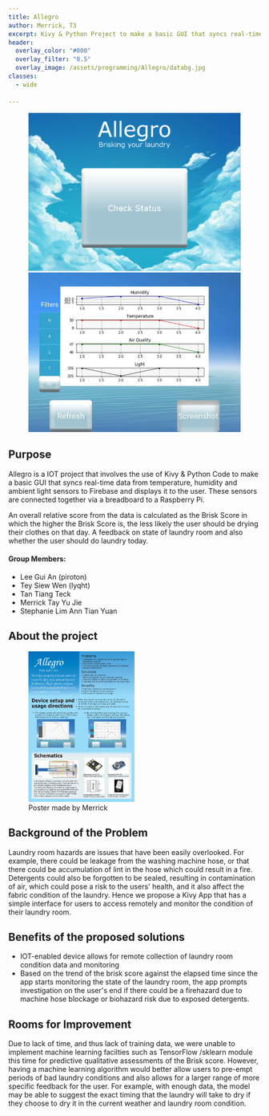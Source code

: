 ```yaml
---
title: Allegro
author: Merrick, T3
excerpt: Kivy & Python Project to make a basic GUI that syncs real-time data from temperature, humidity and ambient light sensors from Firebase and displays it to the user.
header:
  overlay_color: "#000"
  overlay_filter: "0.5"
  overlay_image: /assets/programming/Allegro/databg.jpg
classes:
  - wide

---
```

<figure class="half">
    <a href="/assets/programming/Allegro/welcome_screen.png"><img src="/assets/programming/Allegro/welcome_screen.png"></a>
    <a href="/assets/programming/Allegro/data.jpg"><img src="/assets/programming/Allegro/data.jpg"></a>
</figure>

## Purpose
Allegro is a IOT project that involves the use of Kivy & Python Code to make a basic GUI that syncs real-time data from temperature, humidity and ambient light sensors to Firebase and displays it to the user. These sensors are connected together via a breadboard to a Raspberry Pi.

An overall relative score from the data is calculated as the Brisk Score in which the higher the Brisk Score is, the less likely the user should be drying their clothes on that day. A feedback on state of laundry room and also whether the user should do laundry today.

#### Group Members:
- Lee Gui An (piroton)
- Tey Siew Wen (lyqht)
- Tan Tiang Teck
- Merrick Tay Yu Jie
- Stephanie Lim Ann Tian Yuan

## About the project
<figure class="half">
  <a href="/assets/programming/poster.jpg"><img src="/assets/programming/Allegro/poster.jpg" width="50%"></a>
  <figcaption> Poster made by Merrick </figcaption>
</figure>

## Background of the Problem
Laundry room hazards are issues that have been easily overlooked. For example, there could be leakage from the washing machine hose, or that there could be accumulation of lint in the hose which could result in a fire. Detergents could also be forgotten to be sealed, resulting in contamination of air, which could pose a risk to the users' health, and it also affect the fabric condition of the laundry. Hence we propose a Kivy App that has a simple interface for users to access remotely and monitor the condition of their laundry room.


## Benefits of the proposed solutions
- IOT-enabled device allows for remote collection of laundry room condition data and monitoring
- Based on the trend of the brisk score against the elapsed time since the app starts monitoring the state of the laundry room, the app prompts investigation on the user's end if there could be a firehazard due to machine hose blockage or biohazard risk due to exposed detergents.

## Rooms for Improvement
Due to lack of time, and thus lack of training data, we were unable to implement machine learning facilties such as TensorFlow /sklearn module this time for predictive qualitative assessments of the Brisk score. However, having a machine learning algorithm would better allow users to pre-empt periods of bad laundry conditions and also allows for a larger range of more specific feedback for the user. For example, with enough data, the model may be able to suggest the exact timing that the laundry will take to dry if they choose to dry it in the current weather and laundry room condition.
